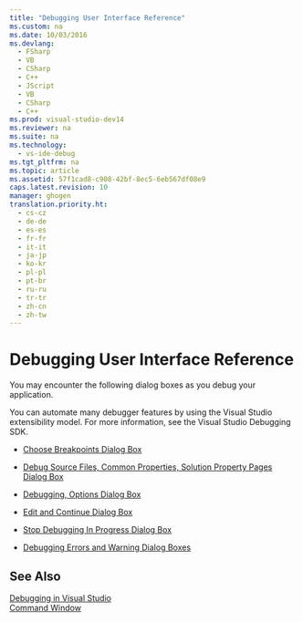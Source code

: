 ```yaml
---
title: "Debugging User Interface Reference"
ms.custom: na
ms.date: 10/03/2016
ms.devlang: 
  - FSharp
  - VB
  - CSharp
  - C++
  - JScript
  - VB
  - CSharp
  - C++
ms.prod: visual-studio-dev14
ms.reviewer: na
ms.suite: na
ms.technology: 
  - vs-ide-debug
ms.tgt_pltfrm: na
ms.topic: article
ms.assetid: 57f1cad8-c908-42bf-8ec5-6eb567df08e9
caps.latest.revision: 10
manager: ghogen
translation.priority.ht: 
  - cs-cz
  - de-de
  - es-es
  - fr-fr
  - it-it
  - ja-jp
  - ko-kr
  - pl-pl
  - pt-br
  - ru-ru
  - tr-tr
  - zh-cn
  - zh-tw
---
```

# Debugging User Interface Reference
You may encounter the following dialog boxes as you debug your application.  
  
 You can automate many debugger features by using the Visual Studio extensibility model. For more information, see the Visual Studio Debugging SDK.  
  
-   [Choose Breakpoints Dialog Box](../VS_debugger/Choose-Breakpoints-Dialog-Box.md)  
  
-   [Debug Source Files, Common Properties, Solution Property Pages Dialog Box](../VS_debugger/Debug-Source-Files--Common-Properties--Solution-Property-Pages-Dialog-Box.md)  
  
-   [Debugging, Options Dialog Box](../VS_debugger/Debugging--Options-Dialog-Box.md)  
  
-   [Edit and Continue Dialog Box](../VS_debugger/Edit-and-Continue-Dialog-Box.md)  
  
-   [Stop Debugging In Progress Dialog Box](../VS_debugger/Stop-Debugging-In-Progress-Dialog-Box.md)  
  
-   [Debugging Errors and Warning Dialog Boxes](../VS_debugger/Debugging-Errors-and-Warning-Dialog-Boxes.md)  
  
## See Also  
 [Debugging in Visual Studio](../VS_debugger/Debugging-in-Visual-Studio.md)   
 [Command Window](../VS_IDE/Command-Window.md)
